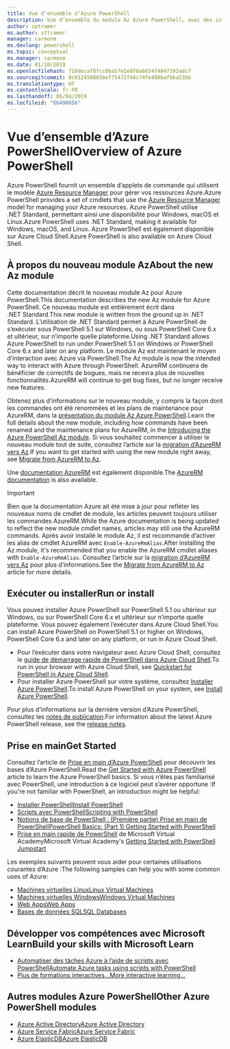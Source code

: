 ```yaml
---
title: Vue d’ensemble d’Azure PowerShell
description: Vue d’ensemble du module Az Azure PowerShell, avec des informations sur l’installation et la prise en main.
author: sptramer
ms.author: sttramer
manager: carmonm
ms.devlang: powershell
ms.topic: conceptual
ms.manager: carmonm
ms.date: 01/10/2019
ms.openlocfilehash: 710decaf8fcc0ba57e1e978a665474047393adc7
ms.sourcegitcommit: 0c012450805bef75472f48c74fe488baf6ba53bb
ms.translationtype: HT
ms.contentlocale: fr-FR
ms.lasthandoff: 06/04/2019
ms.locfileid: "66498656"
---
```

# <a name="overview-of-azure-powershell"></a><span data-ttu-id="5fb16-103">Vue d’ensemble d’Azure PowerShell</span><span class="sxs-lookup"><span data-stu-id="5fb16-103">Overview of Azure PowerShell</span></span>

<span data-ttu-id="5fb16-104">Azure PowerShell fournit un ensemble d’applets de commande qui utilisent le modèle [Azure Resource Manager](/azure/azure-resource-manager/resource-group-overview) pour gérer vos ressources Azure.</span><span class="sxs-lookup"><span data-stu-id="5fb16-104">Azure PowerShell provides a set of cmdlets that use the [Azure Resource Manager](/azure/azure-resource-manager/resource-group-overview) model for managing your Azure resources.</span></span> <span data-ttu-id="5fb16-105">Azure PowerShell utilise .NET Standard, permettant ainsi une disponibilité pour Windows, macOS et Linux.</span><span class="sxs-lookup"><span data-stu-id="5fb16-105">Azure PowerShell uses .NET Standard, making it available for Windows, macOS, and Linux.</span></span>
<span data-ttu-id="5fb16-106">Azure PowerShell est également disponible sur Azure Cloud Shell.</span><span class="sxs-lookup"><span data-stu-id="5fb16-106">Azure PowerShell is also available on Azure Cloud Shell.</span></span>

## <a name="about-the-new-az-module"></a><span data-ttu-id="5fb16-107">À propos du nouveau module Az</span><span class="sxs-lookup"><span data-stu-id="5fb16-107">About the new Az module</span></span>

<span data-ttu-id="5fb16-108">Cette documentation décrit le nouveau module Az pour Azure PowerShell.</span><span class="sxs-lookup"><span data-stu-id="5fb16-108">This documentation describes the new Az module for Azure PowerShell.</span></span> <span data-ttu-id="5fb16-109">Ce nouveau module est entièrement écrit dans .NET Standard.</span><span class="sxs-lookup"><span data-stu-id="5fb16-109">This new module is written from the ground up in .NET Standard.</span></span> <span data-ttu-id="5fb16-110">L’utilisation de .NET Standard permet à Azure PowerShell de s’exécuter sous PowerShell 5.1 sur Windows, ou sous PowerShell Core 6.x et ultérieur, sur n’importe quelle plateforme.</span><span class="sxs-lookup"><span data-stu-id="5fb16-110">Using .NET Standard allows Azure PowerShell to run under PowerShell 5.1 on Windows or PowerShell Core 6.x and later on any platform.</span></span> <span data-ttu-id="5fb16-111">Le module Az est maintenant le moyen d’interaction avec Azure via PowerShell.</span><span class="sxs-lookup"><span data-stu-id="5fb16-111">The Az module is now the intended way to interact with Azure through PowerShell.</span></span>
<span data-ttu-id="5fb16-112">AzureRM continuera de bénéficier de correctifs de bogues, mais ne recevra plus de nouvelles fonctionnalités.</span><span class="sxs-lookup"><span data-stu-id="5fb16-112">AzureRM will continue to get bug fixes, but no longer receive new features.</span></span>

<span data-ttu-id="5fb16-113">Obtenez plus d’informations sur le nouveau module, y compris la façon dont les commandes ont été renommées et les plans de maintenance pour AzureRM, dans la [présentation du module Az Azure PowerShell](new-azureps-module-az.md).</span><span class="sxs-lookup"><span data-stu-id="5fb16-113">Learn the full details about the new module, including how commands have been renamed and the maintenance plans for AzureRM, in the [Introducing the Azure PowerShell Az module](new-azureps-module-az.md).</span></span> <span data-ttu-id="5fb16-114">Si vous souhaitez commencer à utiliser le nouveau module tout de suite, consultez l’article sur la [migration d’AzureRM vers Az](migrate-from-azurerm-to-az.md).</span><span class="sxs-lookup"><span data-stu-id="5fb16-114">If you want to get started with using the new module right away, see [Migrate from AzureRM to Az](migrate-from-azurerm-to-az.md).</span></span>

<span data-ttu-id="5fb16-115">Une [documentation AzureRM](/powershell/azure/azurerm) est également disponible.</span><span class="sxs-lookup"><span data-stu-id="5fb16-115">The [AzureRM documentation](/powershell/azure/azurerm) is also available.</span></span>

> [!IMPORTANT]
>
> <span data-ttu-id="5fb16-116">Bien que la documentation Azure ait été mise à jour pour refléter les nouveaux noms de cmdlet de module, les articles peuvent toujours utiliser les commandes AzureRM.</span><span class="sxs-lookup"><span data-stu-id="5fb16-116">While the Azure documentation is being updated to reflect the new module cmdlet names, articles may still use the AzureRM commands.</span></span> <span data-ttu-id="5fb16-117">Après avoir installé le module Az, il est recommandé d’activer les alias de cmdlet AzureRM avec `Enable-AzureRmAlias`.</span><span class="sxs-lookup"><span data-stu-id="5fb16-117">After installing the Az module, it's recommended that you enable the AzureRM cmdlet aliases with `Enable-AzureRmAlias`.</span></span> <span data-ttu-id="5fb16-118">Consultez l’article sur la [migration d’AzureRM vers Az](migrate-from-azurerm-to-az.md) pour plus d’informations.</span><span class="sxs-lookup"><span data-stu-id="5fb16-118">See the [Migrate from AzureRM to Az](migrate-from-azurerm-to-az.md) article for more details.</span></span>

## <a name="run-or-install"></a><span data-ttu-id="5fb16-119">Exécuter ou installer</span><span class="sxs-lookup"><span data-stu-id="5fb16-119">Run or install</span></span>

<span data-ttu-id="5fb16-120">Vous pouvez installer Azure PowerShell sur PowerShell 5.1 ou ultérieur sur Windows, ou sur PowerShell Core 6.x et ultérieur sur n’importe quelle plateforme. Vous pouvez également l’exécuter dans Azure Cloud Shell.</span><span class="sxs-lookup"><span data-stu-id="5fb16-120">You can install Azure PowerShell on PowerShell 5.1 or higher on Windows, PowerShell Core 6.x and later on any platform, or run in Azure Cloud Shell.</span></span>

* <span data-ttu-id="5fb16-121">Pour l’exécuter dans votre navigateur avec Azure Cloud Shell, consultez le [guide de démarrage rapide de PowerShell dans Azure Cloud Shell](/azure/cloud-shell/quickstart-powershell).</span><span class="sxs-lookup"><span data-stu-id="5fb16-121">To run in your browser with Azure Cloud Shell, see [Quickstart for PowerShell in Azure Cloud Shell](/azure/cloud-shell/quickstart-powershell).</span></span>
* <span data-ttu-id="5fb16-122">Pour installer Azure PowerShell sur votre système, consultez [Installer Azure PowerShell](install-az-ps.md).</span><span class="sxs-lookup"><span data-stu-id="5fb16-122">To install Azure PowerShell on your system, see [Install Azure PowerShell](install-az-ps.md).</span></span>

<span data-ttu-id="5fb16-123">Pour plus d’informations sur la dernière version d’Azure PowerShell, consultez les [notes de publication](release-notes-azureps.md).</span><span class="sxs-lookup"><span data-stu-id="5fb16-123">For information about the latest Azure PowerShell release, see the [release notes](release-notes-azureps.md).</span></span>

## <a name="get-started"></a><span data-ttu-id="5fb16-124">Prise en main</span><span class="sxs-lookup"><span data-stu-id="5fb16-124">Get Started</span></span>

<span data-ttu-id="5fb16-125">Consultez l’article de [Prise en main d’Azure PowerShell](get-started-azureps.md) pour découvrir les bases d’Azure PowerShell.</span><span class="sxs-lookup"><span data-stu-id="5fb16-125">Read the [Get Started with Azure PowerShell](get-started-azureps.md) article to learn the Azure PowerShell basics.</span></span> <span data-ttu-id="5fb16-126">Si vous n’êtes pas familiarisé avec PowerShell, une introduction à ce logiciel peut s’avérer opportune :</span><span class="sxs-lookup"><span data-stu-id="5fb16-126">If you're not familiar with PowerShell, an introduction might be helpful:</span></span>

* [<span data-ttu-id="5fb16-127">Installer PowerShell</span><span class="sxs-lookup"><span data-stu-id="5fb16-127">Install PowerShell</span></span>](/powershell/scripting/install/installing-powershell)
* [<span data-ttu-id="5fb16-128">Scripts avec PowerShell</span><span class="sxs-lookup"><span data-stu-id="5fb16-128">Scripting with PowerShell</span></span>](/powershell/scripting/powershell-scripting)
* [<span data-ttu-id="5fb16-129">Notions de base de PowerShell : (Première partie) Prise en main de PowerShell</span><span class="sxs-lookup"><span data-stu-id="5fb16-129">PowerShell Basics: (Part 1) Getting Started with PowerShell</span></span>](https://channel9.msdn.com/Blogs/Taste-of-Premier/PowerShellBasicsPart1)
* <span data-ttu-id="5fb16-130">[Prise en main rapide de PowerShell](https://mva.microsoft.com/liveevents/powershell-jumpstart) de Microsoft Virtual Academy</span><span class="sxs-lookup"><span data-stu-id="5fb16-130">Microsoft Virtual Academy's [Getting Started with PowerShell Jumpstart](https://mva.microsoft.com/liveevents/powershell-jumpstart)</span></span>

<span data-ttu-id="5fb16-131">Les exemples suivants peuvent vous aider pour certaines utilisations courantes d’Azure :</span><span class="sxs-lookup"><span data-stu-id="5fb16-131">The following samples can help you with some common uses of Azure:</span></span>

* [<span data-ttu-id="5fb16-132">Machines virtuelles Linux</span><span class="sxs-lookup"><span data-stu-id="5fb16-132">Linux Virtual Machines</span></span>](/azure/virtual-machines/virtual-machines-linux-powershell-samples?toc=/powershell/azure/toc.json)
* [<span data-ttu-id="5fb16-133">Machines virtuelles Windows</span><span class="sxs-lookup"><span data-stu-id="5fb16-133">Windows Virtual Machines</span></span>](/azure/virtual-machines/virtual-machines-windows-powershell-samples?toc=/powershell/azure/toc.json)
* [<span data-ttu-id="5fb16-134">Web Apps</span><span class="sxs-lookup"><span data-stu-id="5fb16-134">Web Apps</span></span>](/azure/app-service-web/app-service-powershell-samples?toc=/powershell/azure/toc.json)
* [<span data-ttu-id="5fb16-135">Bases de données SQL</span><span class="sxs-lookup"><span data-stu-id="5fb16-135">SQL Databases</span></span>](/azure/sql-database/sql-database-powershell-samples?toc=/powershell/azure/toc.json)

## <a name="build-your-skills-with-microsoft-learn"></a><span data-ttu-id="5fb16-136">Développer vos compétences avec Microsoft Learn</span><span class="sxs-lookup"><span data-stu-id="5fb16-136">Build your skills with Microsoft Learn</span></span>

- [<span data-ttu-id="5fb16-137">Automatiser des tâches Azure à l’aide de scripts avec PowerShell</span><span class="sxs-lookup"><span data-stu-id="5fb16-137">Automate Azure tasks using scripts with PowerShell</span></span>](/learn/modules/automate-azure-tasks-with-powershell/)
- [<span data-ttu-id="5fb16-138">Plus de formations interactives...</span><span class="sxs-lookup"><span data-stu-id="5fb16-138">More interactive learning...</span></span>](/learn/browse/?term=powershell)

## <a name="other-azure-powershell-modules"></a><span data-ttu-id="5fb16-139">Autres modules Azure PowerShell</span><span class="sxs-lookup"><span data-stu-id="5fb16-139">Other Azure PowerShell modules</span></span>

* [<span data-ttu-id="5fb16-140">Azure Active Directory</span><span class="sxs-lookup"><span data-stu-id="5fb16-140">Azure Active Directory</span></span>](/powershell/azure/active-directory/)
* [<span data-ttu-id="5fb16-141">Azure Service Fabric</span><span class="sxs-lookup"><span data-stu-id="5fb16-141">Azure Service Fabric</span></span>](/powershell/azure/service-fabric/)
* [<span data-ttu-id="5fb16-142">Azure ElasticDB</span><span class="sxs-lookup"><span data-stu-id="5fb16-142">Azure ElasticDB</span></span>](/powershell/azure/elasticdbjobs/)
